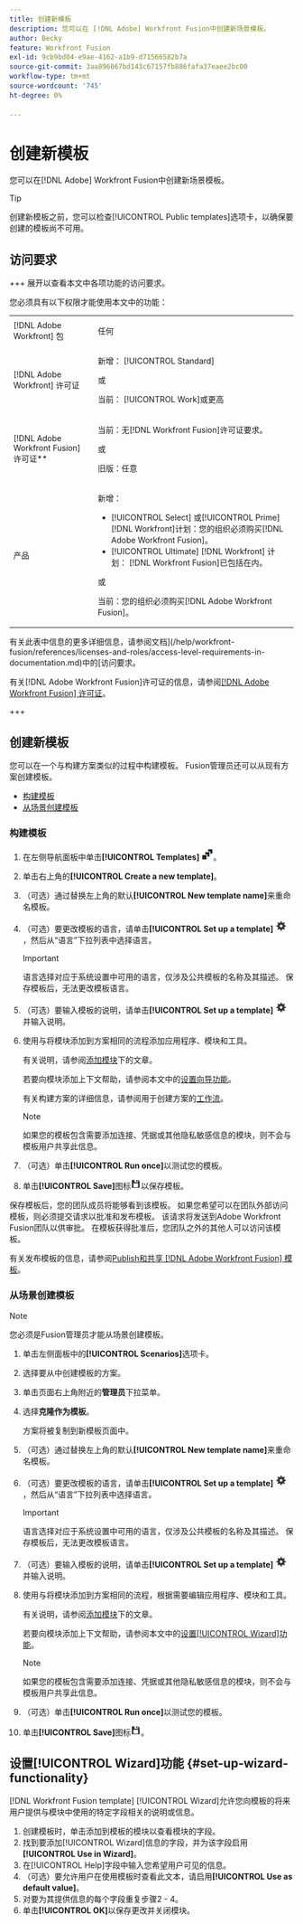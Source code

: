 ```yaml
---
title: 创建新模板
description: 您可以在 [!DNL Adobe] Workfront Fusion中创建新场景模板。
author: Becky
feature: Workfront Fusion
exl-id: 9cb9bd04-e9ae-4162-a1b9-d71566582b7a
source-git-commit: 3aa896867bd143c67157fb886fafa37eaee2bc00
workflow-type: tm+mt
source-wordcount: '745'
ht-degree: 0%

---
```


# 创建新模板

您可以在[!DNL Adobe] Workfront Fusion中创建新场景模板。

>[!TIP]
>
>创建新模板之前，您可以检查[!UICONTROL Public templates]选项卡，以确保要创建的模板尚不可用。

## 访问要求

+++ 展开以查看本文中各项功能的访问要求。

您必须具有以下权限才能使用本文中的功能：

<table style="table-layout:auto">
 <col> 
 <col> 
 <tbody> 
  <tr> 
   <td role="rowheader">[!DNL Adobe Workfront] 包</td> 
   <td> <p>任何</p> </td> 
  </tr> 
  <tr data-mc-conditions=""> 
   <td role="rowheader">[!DNL Adobe Workfront] 许可证</td> 
   <td> <p>新增： [!UICONTROL Standard]</p><p>或</p><p>当前： [!UICONTROL Work]或更高</p> </td> 
  </tr> 
  <tr> 
   <td role="rowheader">[!DNL Adobe Workfront Fusion] 许可证**</td> 
   <td>
   <p>当前：无[!DNL Workfront Fusion]许可证要求。</p>
   <p>或</p>
   <p>旧版：任意 </p>
   </td> 
  </tr> 
  <tr> 
   <td role="rowheader">产品</td> 
   <td>
   <p>新增：</p> <ul><li>[!UICONTROL Select] 或[!UICONTROL Prime] [!DNL Workfront]计划：您的组织必须购买[!DNL Adobe Workfront Fusion]。</li><li>[!UICONTROL Ultimate] [!DNL Workfront] 计划： [!DNL Workfront Fusion]已包括在内。</li></ul>
   <p>或</p>
   <p>当前：您的组织必须购买[!DNL Adobe Workfront Fusion]。</p>
   </td> 
  </tr>
 </tbody> 
</table>

有关此表中信息的更多详细信息，请参阅文档](/help/workfront-fusion/references/licenses-and-roles/access-level-requirements-in-documentation.md)中的[访问要求。

有关[!DNL Adobe Workfront Fusion]许可证的信息，请参阅[[!DNL Adobe Workfront Fusion] 许可证](/help/workfront-fusion/set-up-and-manage-workfront-fusion/licensing-operations-overview/license-automation-vs-integration.md)。

+++

## 创建新模板

您可以在一个与构建方案类似的过程中构建模板。 Fusion管理员还可以从现有方案创建模板。

* [构建模板](#build-a-template)
* [从场景创建模板](#create-a-template-from-a-scenario)

### 构建模板

1. 在左侧导航面板中单击&#x200B;**[!UICONTROL Templates]** ![模板图标](assets/templates-icon.png)。
1. 单击右上角的&#x200B;**[!UICONTROL Create a new template]**。
1. （可选）通过替换左上角的默认&#x200B;**[!UICONTROL New template name]**&#x200B;来重命名模板。
1. （可选）要更改模板的语言，请单击&#x200B;**[!UICONTROL Set up a template]** ![方案设置图标](assets/scenario-settings-icon.png)，然后从“语言”下拉列表中选择语言。

   >[!IMPORTANT]
   >
   >语言选择对应于系统设置中可用的语言，仅涉及公共模板的名称及其描述。 保存模板后，无法更改模板语言。

1. （可选）要输入模板的说明，请单击&#x200B;**[!UICONTROL Set up a template]** ![方案设置图标](assets/scenario-settings-icon.png)并输入说明。
1. 使用与将模块添加到方案相同的流程添加应用程序、模块和工具。

   有关说明，请参阅[添加模块](/help/workfront-fusion/create-scenarios/add-modules/add-modules-toc.md)下的文章。

   若要向模块添加上下文帮助，请参阅本文中的[设置向导功能](#set-up-wizard-functionality)。

   有关构建方案的详细信息，请参阅用于创建方案的[工作流](/help/workfront-fusion/create-scenarios/plan-a-scenario/create-a-scenario-workflow.md)。

   >[!NOTE]
   >
   >如果您的模板包含需要添加连接、凭据或其他隐私敏感信息的模块，则不会与模板用户共享此信息。

1. （可选）单击&#x200B;**[!UICONTROL Run once]**&#x200B;以测试您的模板。
1. 单击&#x200B;**[!UICONTROL Save]**&#x200B;图标![保存图标](assets/save-icon.png)以保存模板。

保存模板后，您的团队成员将能够看到该模板。 如果您希望可以在团队外部访问模板，则必须提交请求以批准和发布模板。 该请求将发送到Adobe Workfront Fusion团队以供审批。 在模板获得批准后，您团队之外的其他人可以访问该模板。

有关发布模板的信息，请参阅[Publish和共享 [!DNL Adobe Workfront Fusion] 模板](/help/workfront-fusion/create-and-manage-templates/publish-and-share-fusion-templates.md)。

### 从场景创建模板

>[!NOTE]
>
>您必须是Fusion管理员才能从场景创建模板。

1. 单击左侧面板中的&#x200B;**[!UICONTROL Scenarios]**&#x200B;选项卡。
1. 选择要从中创建模板的方案。
1. 单击页面右上角附近的&#x200B;**管理员**&#x200B;下拉菜单。
1. 选择&#x200B;**克隆作为模板**。

   方案将被复制到新模板页面中。
1. （可选）通过替换左上角的默认&#x200B;**[!UICONTROL New template name]**&#x200B;来重命名模板。
1. （可选）要更改模板的语言，请单击&#x200B;**[!UICONTROL Set up a template]** ![方案设置图标](assets/scenario-settings-icon.png)，然后从“语言”下拉列表中选择语言。

   >[!IMPORTANT]
   >
   >语言选择对应于系统设置中可用的语言，仅涉及公共模板的名称及其描述。 保存模板后，无法更改模板语言。

1. （可选）要输入模板的说明，请单击&#x200B;**[!UICONTROL Set up a template]** ![方案设置图标](assets/scenario-settings-icon.png)并输入说明。
1. 使用与将模块添加到方案相同的流程，根据需要编辑应用程序、模块和工具。

   有关说明，请参阅[添加模块](/help/workfront-fusion/create-scenarios/add-modules/add-modules-toc.md)下的文章。

   若要向模块添加上下文帮助，请参阅本文中的[设置[!UICONTROL Wizard]功能](#set-up-wizard-functionality)。

   >[!NOTE]
   >
   >如果您的模板包含需要添加连接、凭据或其他隐私敏感信息的模块，则不会与模板用户共享此信息。

1. （可选）单击&#x200B;**[!UICONTROL Run once]**&#x200B;以测试您的模板。
1. 单击&#x200B;**[!UICONTROL Save]**&#x200B;图标![保存图标](assets/save-icon.png)。

## 设置[!UICONTROL Wizard]功能 {#set-up-wizard-functionality}

[!DNL Workfront Fusion template] [!UICONTROL Wizard]允许您向模板的将来用户提供与模块中使用的特定字段相关的说明或信息。

1. 创建模板时，单击添加到模板的模块以查看模块的字段。
1. 找到要添加[!UICONTROL Wizard]信息的字段，并为该字段启用&#x200B;**[!UICONTROL Use in Wizard]**。
1. 在[!UICONTROL Help]字段中输入您希望用户可见的信息。
1. （可选）要允许用户在使用模板时查看此文本，请启用&#x200B;**[!UICONTROL Use as default value]**。
1. 对要为其提供信息的每个字段重复步骤2 - 4。
1. 单击&#x200B;**[!UICONTROL OK]**&#x200B;以保存更改并关闭模块。
